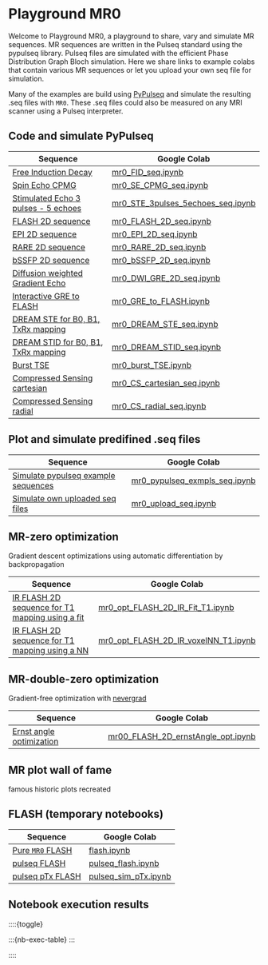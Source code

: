 # Playground MR0

Welcome to Playground MR0, a playground to share, vary and simulate MR sequences.
MR sequences are written in the Pulseq standard using the pypulseq library.
Pulseq files are simulated with the efficient Phase Distribution Graph Bloch simulation.
Here we share links to example colabs that contain various MR sequences or let you upload your own seq file for simulation.

Many of the examples are build using [PyPulseq](https://github.com/imr-framework/pypulseq) and simulate the resulting .seq files with `MR0`.
These .seq files could also be measured on any MRI scanner using a Pulseq interpreter.


## Code and simulate PyPulseq

| Sequence | Google Colab |
| -------- | ------------ |
| [Free Induction Decay](FID_seq) | [mr0_FID_seq.ipynb](https://colab.research.google.com/github/MRsources/MRzero-Core/blob/main/documentation/playground_mr0/mr0_FID_seq.ipynb) |
| [Spin Echo CPMG](SE_CPMG_seq) | [mr0_SE_CPMG_seq.ipynb](https://colab.research.google.com/github/MRsources/MRzero-Core/blob/main/documentation/playground_mr0/mr0_SE_CPMG_seq.ipynb) |
| [Stimulated Echo 3 pulses - 5 echoes](STE_3pulses_5echoes_seq) | [mr0_STE_3pulses_5echoes_seq.ipynb](https://colab.research.google.com/github/MRsources/MRzero-Core/blob/main/documentation/playground_mr0/mr0_STE_3pulses_5echoes_seq.ipynb) |
| [FLASH 2D sequence](FLASH_2D_seq) | [mr0_FLASH_2D_seq.ipynb](https://colab.research.google.com/github/MRsources/MRzero-Core/blob/main/documentation/playground_mr0/mr0_FLASH_2D_seq.ipynb) |
| [EPI 2D sequence](EPI_2D_seq) | [mr0_EPI_2D_seq.ipynb](https://colab.research.google.com/github/MRsources/MRzero-Core/blob/main/documentation/playground_mr0/mr0_EPI_2D_seq.ipynb) |
| [RARE 2D sequence](RARE_2D_seq) | [mr0_RARE_2D_seq.ipynb](https://colab.research.google.com/github/MRsources/MRzero-Core/blob/main/documentation/playground_mr0/mr0_RARE_2D_seq.ipynb) |
| [bSSFP 2D sequence](bSSFP_2D_seq) | [mr0_bSSFP_2D_seq.ipynb](https://colab.research.google.com/github/MRsources/MRzero-Core/blob/main/documentation/playground_mr0/mr0_bSSFP_2D_seq.ipynb) |
| [Diffusion weighted Gradient Echo](DWI_GRE_2D_seq) | [mr0_DWI_GRE_2D_seq.ipynb](https://colab.research.google.com/github/MRsources/MRzero-Core/blob/main/documentation/playground_mr0/mr0_DWI_GRE_2D_seq.ipynb) |
| [Interactive GRE to FLASH](GRE2FLASH_seq) | [mr0_GRE_to_FLASH.ipynb](https://colab.research.google.com/github/MRsources/MRzero-Core/blob/main/documentation/playground_mr0/mr0_GRE_to_FLASH.ipynb) |
| [DREAM STE for B0, B1, TxRx mapping](DREAM_STE_seq) | [mr0_DREAM_STE_seq.ipynb](https://colab.research.google.com/github/MRsources/MRzero-Core/blob/main/documentation/playground_mr0/mr0_DREAM_STE_seq.ipynb) |
| [DREAM STID for B0, B1, TxRx mapping](DREAM_STID_seq) | [mr0_DREAM_STID_seq.ipynb](https://colab.research.google.com/github/MRsources/MRzero-Core/blob/main/documentation/playground_mr0/mr0_DREAM_STID_seq.ipynb) |
| [Burst TSE](burst_TSE_seq) | [mr0_burst_TSE.ipynb](https://colab.research.google.com/github/MRsources/MRzero-Core/blob/main/documentation/playground_mr0/mr0_burst_TSE.ipynb) |
| [Compressed Sensing cartesian](mr0_CS_cartesian_seq) | [mr0_CS_cartesian_seq.ipynb](https://colab.research.google.com/github/MRsources/MRzero-Core/blob/main/documentation/playground_mr0/mr0_CS_cartesian_seq.ipynb) |
| [Compressed Sensing radial](mr0_CS_radial_seq) | [mr0_CS_radial_seq.ipynb](https://colab.research.google.com/github/MRsources/MRzero-Core/blob/main/documentation/playground_mr0/mr0_CS_radial_seq.ipynb) |


## Plot and simulate predifined .seq files

| Sequence | Google Colab |
| -------- | ------------ |
| [Simulate pypulseq example sequences](mr0_pypulseq_example) | [mr0_pypulseq_exmpls_seq.ipynb](https://colab.research.google.com/github/MRsources/MRzero-Core/blob/main/documentation/playground_mr0/mr0_pypulseq_exmpls_seq.ipynb) |
| [Simulate own uploaded seq files](mr0_upload_seq) | [mr0_upload_seq.ipynb](https://colab.research.google.com/github/MRsources/MRzero-Core/blob/main/documentation/playground_mr0/mr0_upload_seq.ipynb) |


## MR-zero optimization

Gradient descent optimizations using automatic differentiation by backpropagation

| Sequence | Google Colab |
| -------- | ------------ |
| [IR FLASH 2D sequence for T1 mapping using a fit](IR_FLASH_fit) | [mr0_opt_FLASH_2D_IR_Fit_T1.ipynb](https://colab.research.google.com/github/MRsources/MRzero-Core/blob/main/documentation/playground_mr0/mr0_opt_FLASH_2D_IR_Fit_T1.ipynb) |
| [IR FLASH 2D sequence for T1 mapping using a NN](IR_FLASH_NN) | [mr0_opt_FLASH_2D_IR_voxelNN_T1.ipynb](https://colab.research.google.com/github/MRsources/MRzero-Core/blob/main/documentation/playground_mr0/mr0_opt_FLASH_2D_IR_voxelNN_T1.ipynb) |


## MR-double-zero optimization

Gradient-free optimization with [nevergrad](https://github.com/facebookresearch/nevergrad)

| Sequence | Google Colab |
| -------- | ------------ |
| [Ernst angle optimization](mr00_FLASH_2D_ernstAngle_opt) | [mr00_FLASH_2D_ernstAngle_opt.ipynb](https://colab.research.google.com/github/MRsources/MRzero-Core/blob/main/documentation/playground_mr0/mr00_FLASH_2D_ernstAngle_opt.ipynb) |


## MR plot wall of fame

famous historic plots recreated


## FLASH (temporary notebooks)

| Sequence | Google Colab |
| -------- | ------------ |
| [Pure `MR0` FLASH](flash) | [flash.ipynb](https://colab.research.google.com/github/MRsources/MRzero-Core/blob/main/documentation/examples/flash.ipynb) |
| [pulseq FLASH](pulseq_flash) | [pulseq_flash.ipynb](https://colab.research.google.com/github/MRsources/MRzero-Core/blob/main/documentation/examples/pulseq_flash.ipynb) |
| [pulseq pTx FLASH](pulseq_pTx) | [pulseq_sim_pTx.ipynb](https://colab.research.google.com/github/MRsources/MRzero-Core/blob/main/documentation/examples/pulseq_sim_pTx.ipynb) |


## Notebook execution results

::::{toggle}

:::{nb-exec-table}
:::

::::
